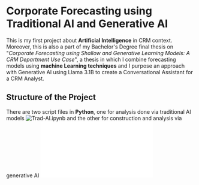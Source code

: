 # Corporate Forecasting using Traditional AI and Generative AI

This is my first project about **Artificial Intelligence** in CRM context. Moreover, this is also a part of my Bachelor's Degree final thesis on "*Corporate Forecasting using Shallow and Generative Learning Models: A CRM Department Use Case*", a thesis in which I combine forecasting models using **machine Learning techniques** and I purpose an approach with Generative AI using Llama 3.1B to create a Conversational Assistant for a CRM Analyst.

## Structure of the Project
There are two script files in **Python**, one for analysis done via traditional AI models ![Trad-AI.ipynb](Thesis/Trad-AI.ipynb) and the other for construction and analysis via generative AI ![Chatbot-test.py](Thesis/Chatbot-test.py)
